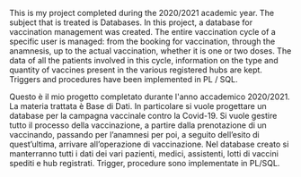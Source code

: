 This is my project completed during the 2020/2021 academic year.
The subject that is treated is Databases.
In this project, a database for vaccination management was created. The entire vaccination cycle of a specific user is managed: from the booking for vaccination, through the anamnesis, up to the actual vaccination, whether it is one or two doses. The data of all the patients involved in this cycle, information on the type and quantity of vaccines present in the various registered hubs are kept.
Triggers and procedures have been implemented in PL / SQL.


Questo è il mio progetto completato durante l'anno accademico 2020/2021.
La materia trattata è Base di Dati.
In particolare si vuole progettare un database per la campagna vaccinale contro la Covid-19. Si vuole gestire tutto il processo della vaccinazione, a partire dalla
prenotazione di un vaccinando, passando per l’anamnesi per poi, a seguito dell’esito di quest’ultima, arrivare all’operazione di vaccinazione. Nel database creato si manterranno tutti i dati dei vari pazienti, medici, assistenti, lotti di vaccini spediti e hub registrati. Trigger, procedure sono implementate in PL/SQL.
